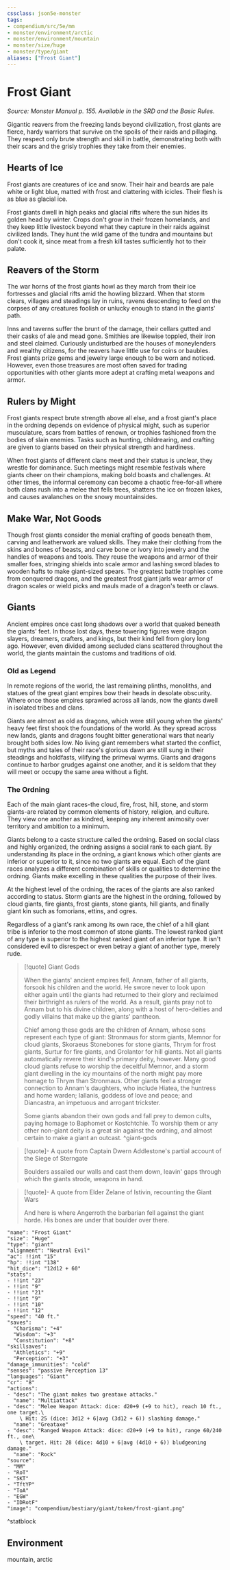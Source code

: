 ```yaml
---
cssclass: json5e-monster
tags:
- compendium/src/5e/mm
- monster/environment/arctic
- monster/environment/mountain
- monster/size/huge
- monster/type/giant
aliases: ["Frost Giant"]
---
```

# Frost Giant
*Source: Monster Manual p. 155. Available in the SRD and the Basic Rules.*  

Gigantic reavers from the freezing lands beyond civilization, frost giants are fierce, hardy warriors that survive on the spoils of their raids and pillaging. They respect only brute strength and skill in battle, demonstrating both with their scars and the grisly trophies they take from their enemies.

## Hearts of Ice

Frost giants are creatures of ice and snow. Their hair and beards are pale white or light blue, matted with frost and clattering with icicles. Their flesh is as blue as glacial ice.

Frost giants dwell in high peaks and glacial rifts where the sun hides its golden head by winter. Crops don't grow in their frozen homelands, and they keep little livestock beyond what they capture in their raids against civilized lands. They hunt the wild game of the tundra and mountains but don't cook it, since meat from a fresh kill tastes sufficiently hot to their palate.

## Reavers of the Storm

The war horns of the frost giants howl as they march from their ice fortresses and glacial rifts amid the howling blizzard. When that storm clears, villages and steadings lay in ruins, ravens descending to feed on the corpses of any creatures foolish or unlucky enough to stand in the giants' path.

Inns and taverns suffer the brunt of the damage, their cellars gutted and their casks of ale and mead gone. Smithies are likewise toppled, their iron and steel claimed. Curiously undisturbed are the houses of moneylenders and wealthy citizens, for the reavers have little use for coins or baubles. Frost giants prize gems and jewelry large enough to be worn and noticed. However, even those treasures are most often saved for trading opportunities with other giants more adept at crafting metal weapons and armor.

## Rulers by Might

Frost giants respect brute strength above all else, and a frost giant's place in the ordning depends on evidence of physical might, such as superior musculature, scars from battles of renown, or trophies fashioned from the bodies of slain enemies. Tasks such as hunting, childrearing, and crafting are given to giants based on their physical strength and hardiness.

When frost giants of different clans meet and their status is unclear, they wrestle for dominance. Such meetings might resemble festivals where giants cheer on their champions, making bold boasts and challenges. At other times, the informal ceremony can become a chaotic free-for-all where both clans rush into a melee that fells trees, shatters the ice on frozen lakes, and causes avalanches on the snowy mountainsides.

## Make War, Not Goods

Though frost giants consider the menial crafting of goods beneath them, carving and leatherwork are valued skills. They make their clothing from the skins and bones of beasts, and carve bone or ivory into jewelry and the handles of weapons and tools. They reuse the weapons and armor of their smaller foes, stringing shields into scale armor and lashing sword blades to wooden hafts to make giant-sized spears. The greatest battle trophies come from conquered dragons, and the greatest frost giant jarls wear armor of dragon scales or wield picks and mauls made of a dragon's teeth or claws.

## Giants

Ancient empires once cast long shadows over a world that quaked beneath the giants' feet. In those lost days, these towering figures were dragon slayers, dreamers, crafters, and kings, but their kind fell from glory long ago. However, even divided among secluded clans scattered throughout the world, the giants maintain the customs and traditions of old.

### Old as Legend

In remote regions of the world, the last remaining plinths, monoliths, and statues of the great giant empires bow their heads in desolate obscurity. Where once those empires sprawled across all lands, now the giants dwell in isolated tribes and clans.

Giants are almost as old as dragons, which were still young when the giants' heavy feet first shook the foundations of the world. As they spread across new lands, giants and dragons fought bitter generational wars that nearly brought both sides low. No living giant remembers what started the conflict, but myths and tales of their race's glorious dawn are still sung in their steadings and holdfasts, vilifying the primeval wyrms. Giants and dragons continue to harbor grudges against one another, and it is seldom that they will meet or occupy the same area without a fight.

### The Ordning

Each of the main giant races-the cloud, fire, frost, hill, stone, and storm giants-are related by common elements of history, religion, and culture. They view one another as kindred, keeping any inherent animosity over territory and ambition to a minimum.

Giants belong to a caste structure called the ordning. Based on social class and highly organized, the ordning assigns a social rank to each giant. By understanding its place in the ordning, a giant knows which other giants are inferior or superior to it, since no two giants are equal. Each of the giant races analyzes a different combination of skills or qualities to determine the ordning. Giants make excelling in these qualities the purpose of their lives.

At the highest level of the ordning, the races of the giants are also ranked according to status. Storm giants are the highest in the ordning, followed by cloud giants, fire giants, frost giants, stone giants, hill giants, and finally giant kin such as fomorians, ettins, and ogres.

Regardless of a giant's rank among its own race, the chief of a hill giant tribe is inferior to the most common of stone giants. The lowest ranked giant of any type is superior to the highest ranked giant of an inferior type. It isn't considered evil to disrespect or even betray a giant of another type, merely rude.

> [!quote] Giant Gods
> 
> When the giants' ancient empires fell, Annam, father of all giants, forsook his children and the world. He swore never to look upon either again until the giants had returned to their glory and reclaimed their birthright as rulers of the world. As a result, giants pray not to Annam but to his divine children, along with a host of hero-deities and godly villains that make up the giants' pantheon.
> 
> Chief among these gods are the children of Annam, whose sons represent each type of giant: Stronmaus for storm giants, Memnor for cloud giants, Skoraeus Stonebones for stone giants, Thrym for frost giants, Surtur for fire giants, and Grolantor for hill giants. Not all giants automatically revere their kind's primary deity, however. Many good cloud giants refuse to worship the deceitful Memnor, and a storm giant dwelling in the icy mountains of the north might pay more homage to Thrym than Stronmaus. Other giants feel a stronger connection to Annam's daughters, who include Hiatea, the huntress and home warden; Iallanis, goddess of love and peace; and Diancastra, an impetuous and arrogant trickster.
> 
> Some giants abandon their own gods and fall prey to demon cults, paying homage to Baphomet or Kostchtchie. To worship them or any other non-giant deity is a great sin against the ordning, and almost certain to make a giant an outcast.
^giant-gods

> [!quote]- A quote from Captain Dwern Addlestone's partial account of the Siege of Sterngate  
> 
> Boulders assailed our walls and cast them down, leavin' gaps through which the giants strode, weapons in hand.

> [!quote]- A quote from Elder Zelane of Istivin, recounting the Giant Wars  
> 
> And here is where Angerroth the barbarian fell against the giant horde. His bones are under that boulder over there.


```statblock
"name": "Frost Giant"
"size": "Huge"
"type": "giant"
"alignment": "Neutral Evil"
"ac": !!int "15"
"hp": !!int "138"
"hit_dice": "12d12 + 60"
"stats":
- !!int "23"
- !!int "9"
- !!int "21"
- !!int "9"
- !!int "10"
- !!int "12"
"speed": "40 ft."
"saves":
  "Charisma": "+4"
  "Wisdom": "+3"
  "Constitution": "+8"
"skillsaves":
  "Athletics": "+9"
  "Perception": "+3"
"damage_immunities": "cold"
"senses": "passive Perception 13"
"languages": "Giant"
"cr": "8"
"actions":
- "desc": "The giant makes two greataxe attacks."
  "name": "Multiattack"
- "desc": "Melee Weapon Attack: dice: d20+9 (+9 to hit), reach 10 ft., one target.\
    \ Hit: 25 (dice: 3d12 + 6|avg (3d12 + 6)) slashing damage."
  "name": "Greataxe"
- "desc": "Ranged Weapon Attack: dice: d20+9 (+9 to hit), range 60/240 ft., one\
    \ target. Hit: 28 (dice: 4d10 + 6|avg (4d10 + 6)) bludgeoning damage."
  "name": "Rock"
"source":
- "MM"
- "RoT"
- "SKT"
- "TftYP"
- "ToA"
- "EGW"
- "IDRotF"
"image": "compendium/bestiary/giant/token/frost-giant.png"
```
^statblock

## Environment

mountain, arctic